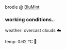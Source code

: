 brodie @ [BluMint](https://www.linkedin.com/company/blumint-io/)

<!--weather_start-->
### working conditions..

weather: overcast clouds ☁️

temp: 0.62 °C 🧥

<!--weather_end-->
